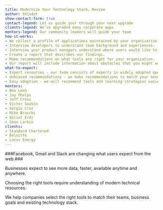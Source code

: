 ```yaml
---
title: Modernize Your Technology Stack, Review
author: thisdot
show-contact-form: true
contact-legend: Let us guide your through your next upgrade
clients-legend: We’ve upgraded many corporate apps
mentors-legend: Our community leaders will guide your team
how-it-works:
- We collect a profile of applications maintained by your organization.
- Interview developers to understand team background and experiences.
- Interview your product managers understand where users would like to see improvements.
- Create a report that describes our findings.
- Make recommendations on what tools are right for your organization.
- Our report will include information about obstacles that you might encounter, training that will be necessary and recommendations on how to easily adopt new tools.
what-to-expect:
- Expert resources - our team consists of experts in widely adopted open source technologies.
- Unbiased recommendations - we make recommendations to match your needs without framework bias.
- Easy adoption - we will recommend tools and learning strategies easiest for your team to adopt.
mentors:
- Ben Lesh
- Jay Phelps
- Jeff Cross
- Victor Savkin
- Sergio Cruz
- Mike Brocchi
- Balint Erdi
- Sean Larkin
clients:
- Standard Chartered
- Deloitte
- Locus Energy
---
```

###Facebook, Gmail and Slack are changing what users expect from the web.###

Businesses expect to see more data, faster, available anytime and anywhere.

Choosing the right tools require understanding of modern technical resources.

We help companies select the right tools to match their teams, business goals and existing technology stack.
